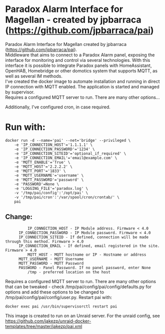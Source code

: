 # Paradox Alarm Interface for Magellan - created by jpbarraca (https://github.com/jpbarraca/pai)

Paradox Alarm Interface for Magellan created by jpbarraca (https://github.com/jpbarraca/pai).<br> Middleware that aims to connect to a Paradox Alarm panel, exposing the interface for monitoring and control via several technologies. With this interface it is possible to integrate Paradox panels with HomeAssistant, OpenHAB, Homebridge or other domotics system that supports MQTT, as well as several IM methods.
<br>
I've created the docker image to automate installation and running in direct IP connection with MQTT enabled. The application is started and managed by supervisor.
<br>
Requires a configured MQTT server to run. There are many other options...

Additionally, I've configured cron, in case required.

# Run with:
```
docker run -d --name='pai' --net='bridge' --privileged \
	-e 'IP_CONNECTION_HOST'='1.1.1.1' \
	-e 'IP_CONNECTION_PASSWORD'='1234' \
	-e 'IP_CONNECTION_SITEID'='optional_if_required' \
	-e 'IP_CONNECTION_EMAIL'='email@example.com' \
	-e 'MQTT_ENABLE'='True' \
	-e 'MQTT_HOST'='2.2.2.2' \
	-e 'MQTT_PORT'='1833' \
	-e 'MQTT_USERNAME'='username' \
	-e 'MQTT_PASSWORD'='password' \
	-e 'PASSWORD'=None \
	-e 'LOGGING_FILE'='paradox.log' \
	-v '/tmp/pai/config':'/opt/pai' \
	-v '/tmp/pai/cron':'/var/spool/cron/crontab/' \
	pai
```
## Change:
              IP_CONNECTION_HOST - IP Module address. Firmware < 4.0
	      IP_CONNECTION_PASSWORD - IP Module password. Firmware < 4.0
	      IP_CONNECTION_SITEID - If defined, connection will be made through this method. Firmware > 4.0
	      IP_CONNECTION_EMAIL - If defined, email registered in the site. Firmware > 4.0
              MQTT_HOST - MQTT hostname or IP - Hostname or address
	      MQTT_USERNAME - MQTT Username
	      MQTT_PASSWORD - MQTT Password
	      PASSWORD - Panel Password. If no panel password, enter None
              /tmp - preferred location on the host
<p>
Requires a configured MQTT server to run. There are many other options that can be tweaked - check /tmp/pai/config/pai/config/defaults.py for options and add these options to be changed to /tmp/pai/config/pai/config/user.py. Restart pai with:

```
docker exec pai /usr/bin/supervisorctl restart pai
```
This image is created to run on an Unraid server. For the unraid config, see https://github.com/jakezp/unraid-docker-templates/tree/master/jakezp/pai.xml

